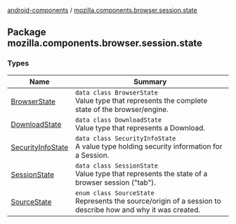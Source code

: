 [android-components](../index.md) / [mozilla.components.browser.session.state](./index.md)

## Package mozilla.components.browser.session.state

### Types

| Name | Summary |
|---|---|
| [BrowserState](-browser-state/index.md) | `data class BrowserState`<br>Value type that represents the complete state of the browser/engine. |
| [DownloadState](-download-state/index.md) | `data class DownloadState`<br>Value type that represents a Download. |
| [SecurityInfoState](-security-info-state/index.md) | `data class SecurityInfoState`<br>A value type holding security information for a Session. |
| [SessionState](-session-state/index.md) | `data class SessionState`<br>Value type that represents the state of a browser session ("tab"). |
| [SourceState](-source-state/index.md) | `enum class SourceState`<br>Represents the source/origin of a session to describe how and why it was created. |
